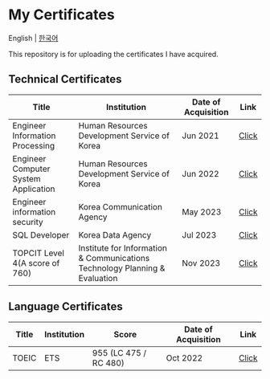 # My Certificates

English | [한국어](README-ko.md)

This repository is for uploading the certificates I have acquired.

## Technical Certificates

| Title                                | Institution                                                                 | Date of Acquisition | Link                                         |
| ------------------------------------ | --------------------------------------------------------------------------- | ------------------- | -------------------------------------------- |
| Engineer Information Processing      | Human Resources Development Service of Korea                                | Jun 2021            | [Click](<certificates/정보처리기사(en).png>) |
| Engineer Computer System Application | Human Resources Development Service of Korea                                | Jun 2022            | [Click](<certificates/정보처리기사(en).png>) |
| Engineer information security        | Korea Communication Agency                                                  | May 2023            | [Click](<certificates/정보보안기사(en).png>) |
| SQL Developer                        | Korea Data Agency                                                           | Jul 2023            | [Click](certificates/SQLD.png)               |
| TOPCIT Level 4(A score of 760)       | Institute for Information & Communications Technology Planning & Evaluation | Nov 2023            | [Click](<certificates/TOPCIT(en).png>)       |

## Language Certificates

| Title | Institution | Score                 | Date of Acquisition | Link                            |
| ----- | ----------- | --------------------- | ------------------- | ------------------------------- |
| TOEIC | ETS         | 955 (LC 475 / RC 480) | Oct 2022            | [Click](certificates/TOEIC.png) |
